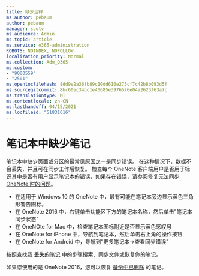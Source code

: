 ```yaml
---
title: 缺少注释
ms.author: pebaum
author: pebaum
manager: scotv
ms.audience: Admin
ms.topic: article
ms.service: o365-administration
ROBOTS: NOINDEX, NOFOLLOW
localization_priority: Normal
ms.collection: Adm_O365
ms.custom:
- "9000559"
- "2501"
ms.openlocfilehash: 8dd9e2a36fb89c10dd610e275cf7c42b8b093d5f
ms.sourcegitcommit: 8bc60ec34bc1e40685e3976576e04a2623f63a7c
ms.translationtype: MT
ms.contentlocale: zh-CN
ms.lasthandoff: 04/15/2021
ms.locfileid: "51831616"
---
```

# <a name="missing-notes-in-notebook"></a>笔记本中缺少笔记

笔记本中缺少页面或分区的最常见原因之一是同步错误。 在这种情况下，数据不会丢失，并且可在同步工作后恢复。 检查每个 OneNote 客户端用户是否用于标识其中是否有用户显示笔记本的错误，如果存在错误，请参阅修复无法同步 [OneNote 时的问题](https://support.office.com/article/299495ef-66d1-448f-90c1-b785a6968d45)。

- 在适用于 Windows 10 的 OneNote 中，最有可能在笔记本旁边显示黄色三角形警告图标。
- 在 OneNote 2016 中，右键单击功能区下方的笔记本名称，然后单击"笔记本同步状态"
- 在 OneNOte for Mac 中，检查笔记本图标附近是否显示黄色感叹号
- 在 OneNote for iPhone 中，导航到笔记本，然后单击右上角的操作按钮
- 在 OneNote for Android 中，导航到"更多笔记本->查看同步错误"

按照查找我 [丢失的笔记](https://support.office.com/article/32cb2bd7-afe7-44d2-a711-398a88421287) 中的步骤搜索、同步文件或恢复你的笔记。

如果您使用的是 OneNote 2016，您可以恢复 [备份中已删除](https://support.office.com/article/32ed1036-74fd-4c21-bc28-033a486e6b14) 的笔记。